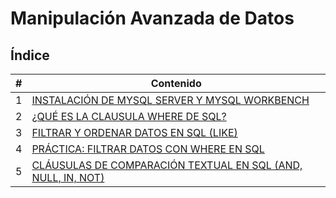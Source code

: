 # Manipulación Avanzada de Datos

## Índice

| # | Contenido |
|---|-----------|
| 1 | [INSTALACIÓN DE MYSQL SERVER Y MYSQL WORKBENCH](1_InstalacionMySQL.md) |
| 2 | [¿QUÉ ES LA CLAUSULA WHERE DE SQL?](2_ClausulaWhereSQL.md) |
| 3 | [FILTRAR Y ORDENAR DATOS EN SQL (LIKE)](3_FiltrarOrdenarDatosSQL.md) |
| 4 | [PRÁCTICA: FILTRAR DATOS CON WHERE EN SQL](4_PracticaFiltrarDatosSQL.md) |
| 5 | [CLÁUSULAS DE COMPARACIÓN TEXTUAL EN SQL (AND, NULL, IN, NOT)](5_ClausulasCommparacionTextual.md) |